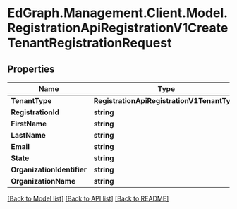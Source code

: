 # EdGraph.Management.Client.Model.RegistrationApiRegistrationV1CreateTenantRegistrationRequest

## Properties

Name | Type | Description | Notes
------------ | ------------- | ------------- | -------------
**TenantType** | **RegistrationApiRegistrationV1TenantType** |  | [optional] 
**RegistrationId** | **string** |  | [optional] 
**FirstName** | **string** |  | [optional] 
**LastName** | **string** |  | [optional] 
**Email** | **string** |  | [optional] 
**State** | **string** |  | [optional] 
**OrganizationIdentifier** | **string** |  | [optional] 
**OrganizationName** | **string** |  | [optional] 

[[Back to Model list]](../README.md#documentation-for-models) [[Back to API list]](../README.md#documentation-for-api-endpoints) [[Back to README]](../README.md)

